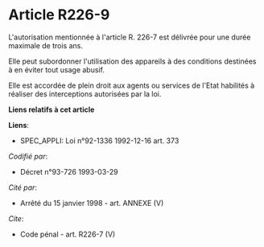 # Article R226-9

L'autorisation mentionnée à l'article R. 226-7 est délivrée pour une durée maximale de trois ans. 

Elle peut subordonner l'utilisation des appareils à des conditions destinées à en éviter tout usage abusif. 

Elle est accordée de plein droit aux agents ou services de l'Etat habilités à réaliser des interceptions autorisées par la
loi.

**Liens relatifs à cet article**

**Liens**:

  - SPEC_APPLI: Loi n°92-1336 1992-12-16 art. 373

_Codifié par_:

  - Décret n°93-726 1993-03-29

_Cité par_:

  - Arrêté du 15 janvier 1998 - art. ANNEXE (V)

_Cite_:

  - Code pénal - art. R226-7 (V)
